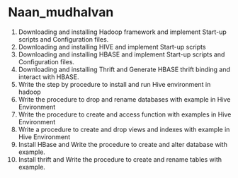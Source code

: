 # Naan_mudhalvan
1. Downloading and installing Hadoop framework and implement Start-up scripts and
Configuration files.
2. Downloading and installing HIVE and implement Start-up scripts
3. Downloading and installing HBASE and implement Start-up scripts and Configuration
files.
4. Downloading and installing Thrift and Generate HBASE thrift binding and interact with
HBASE.
5. Write the step by procedure to install and run Hive environment in hadoop
6. Write the procedure to drop and rename databases with example in Hive Environment
7. Write the procedure to create and access function with examples in Hive Environment
8. Write a procedure to create and drop views and indexes with example in Hive Environment
9. Install HBase and Write the procedure to create and alter database with example.
10. Install thrift and Write the procedure to create and rename tables with example.
